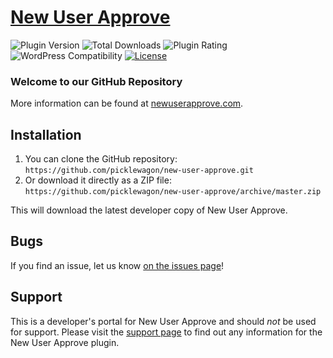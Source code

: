 # [New User Approve](https://newuserapprove.com) #

![Plugin Version](https://img.shields.io/wordpress/plugin/v/new-user-approve.svg?maxAge=2592000) ![Total Downloads](https://img.shields.io/wordpress/plugin/dt/new-user-approve.svg?maxAge=2592000) ![Plugin Rating](https://img.shields.io/wordpress/plugin/r/new-user-approve.svg?maxAge=2592000) ![WordPress Compatibility](https://img.shields.io/wordpress/v/new-user-approve.svg?maxAge=2592000) [![License](https://img.shields.io/badge/license-GPL--2.0%2B-red.svg)](https://github.com/picklewagon/new-user-approve/blob/master/license.txt)

### Welcome to our GitHub Repository

More information can be found at [newuserapprove.com](https://newuserapprove.com/).

## Installation ##

1. You can clone the GitHub repository: `https://github.com/picklewagon/new-user-approve.git`
2. Or download it directly as a ZIP file: `https://github.com/picklewagon/new-user-approve/archive/master.zip`

This will download the latest developer copy of New User Approve.

## Bugs ##
If you find an issue, let us know [on the issues page](https://github.com/picklewagon/new-user-approve/issues?state=open)!

## Support ##
This is a developer's portal for New User Approve and should _not_ be used for support. Please visit the [support page](https://newuserapprove.com/support) to find out any information for the New User Approve plugin.
